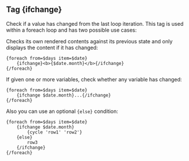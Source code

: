 ## Tag {ifchange}

Check if a value has changed from the last loop iteration.
This tag is used within a foreach loop and has two possible use cases:

Checks its own rendered contents against its previous state and only displays the content if it has changed:

```smarty
{foreach from=$days item=$date}
    {ifchange}<b>{$date.month}</b>{/ifchange}
{/foreach}
```

If given one or more variables, check whether any variable has changed:

```smarty
{foreach from=$days item=$date}
    {ifchange $date.month}...{/ifchange}
{/foreach}
```

Also you can use an optional `{else}` condition:

```smarty
{foreach from=$days item=$date}
    {ifchange $date.month}
        {cycle 'row1' 'row2'}
    {else}
        row3
    {/ifchange}
{/foreach}
```